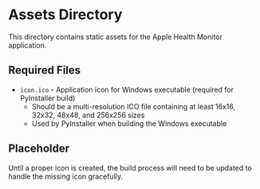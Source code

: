 # Assets Directory

This directory contains static assets for the Apple Health Monitor application.

## Required Files

- `icon.ico` - Application icon for Windows executable (required for PyInstaller build)
  - Should be a multi-resolution ICO file containing at least 16x16, 32x32, 48x48, and 256x256 sizes
  - Used by PyInstaller when building the Windows executable

## Placeholder

Until a proper icon is created, the build process will need to be updated to handle the missing icon gracefully.